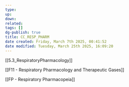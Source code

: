 ```yaml
---
type: 
up: 
down: 
related: 
tags: []
dg-publish: true
title: CC_RESP_PHARM
date created: Friday, March 7th 2025, 00:41:52
date modified: Tuesday, March 25th 2025, 16:09:20
---
```


[[5.3_RespiratoryPharmacology]]

[[F11 - Respiratory Pharmacology and Therapeutic Gases]]

[[FP - Respiratory Pharmacopeia]]
